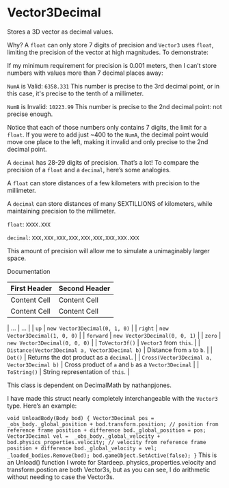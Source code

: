# Vector3Decimal
Stores a 3D vector as decimal values.

Why?
A `float` can only store 7 digits of precision and `Vector3` uses `float`, limiting the precision of the vector at high magnitudes. To demonstrate:

If my minimum requirement for precision is 0.001 meters, then I can’t store numbers with values more than 7 decimal places away:

`NumA` is Valid: `6358.331` This number is precise to the 3rd decimal point, or in this case, it's precise to the tenth of a millimeter.

`NumB` is Invalid: `10223.99` This number is precise to the 2nd decimal point: not precise enough.

Notice that each of those numbers only contains 7 digits, the limit for a `float`. If you were to add just ~400 to the `NumA`, the decimal point would move one place to the left, making it invalid and only precise to the 2nd decimal point.

A `decimal` has 28-29 digits of precision. That’s a lot! To compare the precision of a `float` and a `decimal`, here’s some analogies.

A `float` can store distances of a few kilometers with precision to the millimeter.

A `decimal` can store distances of many SEXTILLIONS of kilometers, while maintaining precision to the millimeter.

`float`: `XXXX.XXX`

`decimal`: `XXX,XXX,XXX,XXX,XXX,XXX,XXX,XXX.XXX`

This amount of precision will allow me to simulate a unimaginably larger space.

Documentation


| First Header  | Second Header |
| ------------- | ------------- |
| Content Cell  | Content Cell  |
| Content Cell  | Content Cell  |


| ...   | ... |
| `up` | `new Vector3Decimal(0, 1, 0)` |
| `right` | `new Vector3Decimal(1, 0, 0)` |
| `forward` | `new Vector3Decimal(0, 0, 1)` |
| `zero` | `new Vector3Decimal(0, 0, 0)` |
| `ToVector3f()` | `Vector3` from `this`. |
| `Distance(Vector3Decimal a, Vector3Decimal b)` | Distance from `a` to `b`. |
| `Dot()` | Returns the dot product as a `decimal`. |
| `Cross(Vector3Decimal a, Vector3Decimal b)` | Cross product of `a` and `b` as a `Vector3Decimal` |
| `ToString()` | String representation of `this`. |

This class is dependent on DecimalMath by nathanpjones.

I have made this struct nearly completely interchangeable with the `Vector3` type. Here’s an example:

`void UnloadBody(Body bod)
{
   Vector3Decimal pos = _obs_body._global_position + bod.transform.position; // position from reference frame position + difference
   bod._global_position = pos;
   Vector3Decimal vel =  _obs_body._global_velocity + bod.physics_properties.velocity; // velocity from reference frame position + difference
   bod._global_velocity = vel;
   _loaded_bodies.Remove(bod);
   bod.gameObject.SetActive(false);
}`
This is an Unload() function I wrote for Stardeep. physics_properties.velocity and transform.postion are both Vector3s, but as you can see, I do arithmetic without needing to case the Vector3s.

